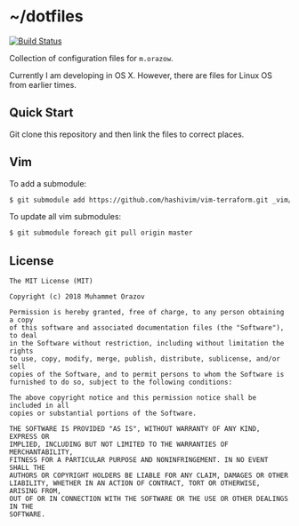 # ~/dotfiles
[![Build Status](http://img.shields.io/travis/morazow/dotfiles.svg?style=flat-square)][travis]

Collection of configuration files for `m.orazow`.

Currently I am developing in OS X. However, there are files for Linux OS from
earlier times.

## Quick Start

Git clone this repository and then link the files to correct places.

## Vim

To add a submodule:
```bash
$ git submodule add https://github.com/hashivim/vim-terraform.git _vim/bundle/vim-terraform
```

To update all vim submodules:
```bash
$ git submodule foreach git pull origin master
```

## License
```
The MIT License (MIT)

Copyright (c) 2018 Muhammet Orazov

Permission is hereby granted, free of charge, to any person obtaining a copy
of this software and associated documentation files (the "Software"), to deal
in the Software without restriction, including without limitation the rights
to use, copy, modify, merge, publish, distribute, sublicense, and/or sell
copies of the Software, and to permit persons to whom the Software is
furnished to do so, subject to the following conditions:

The above copyright notice and this permission notice shall be included in all
copies or substantial portions of the Software.

THE SOFTWARE IS PROVIDED "AS IS", WITHOUT WARRANTY OF ANY KIND, EXPRESS OR
IMPLIED, INCLUDING BUT NOT LIMITED TO THE WARRANTIES OF MERCHANTABILITY,
FITNESS FOR A PARTICULAR PURPOSE AND NONINFRINGEMENT. IN NO EVENT SHALL THE
AUTHORS OR COPYRIGHT HOLDERS BE LIABLE FOR ANY CLAIM, DAMAGES OR OTHER
LIABILITY, WHETHER IN AN ACTION OF CONTRACT, TORT OR OTHERWISE, ARISING FROM,
OUT OF OR IN CONNECTION WITH THE SOFTWARE OR THE USE OR OTHER DEALINGS IN THE
SOFTWARE.
```

[travis]: http://travis-ci.org/morazow/dotfiles

